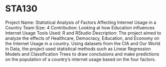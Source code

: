 # STA130
Project Name: Statistical Analysis of Factors Affecting Internet Usage in a Country
Team Size: 4
Contribution: Looking at how Education influences Internet Usage
Tools Used: R and RStudio
Description: The project aimed to analyze the effects of Healthcare, Democracy, Education, and Economy on the Internet Usage in a country. Using datasets from the CIA and Our World in Data, the project used statistical methods such as Linear Regression Models and Classification Trees to draw conclusions and make predictions on the population of a country’s internet usage based on the four factors.
